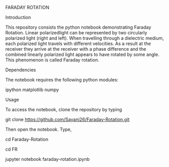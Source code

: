 FARADAY ROTATION

Introduction

This repository consists the python notebook demonstrating Faraday Rotation. Linear polarizedlight can be represented by two circularly polarized light (right and left). When travelling through a dielectric medium, each polarized light travels with different velocities. As a result at the receiver they arrive at the receiver with a phase difference and the combined linearly polarized light appears to have rotated by some angle. This phenomenon is called Faraday rotation.


Dependencies

The notebook requires the following python modules:

ipython
matplotlib
numpy

Usage

To access the notebook, clone the repository by typing

git clone https://github.com/Sayani26/Faraday-Rotation.git

Then open the notebook. Type,

cd Faraday-Rotation

cd FR

jupyter notebook faraday-rotation.ipynb



